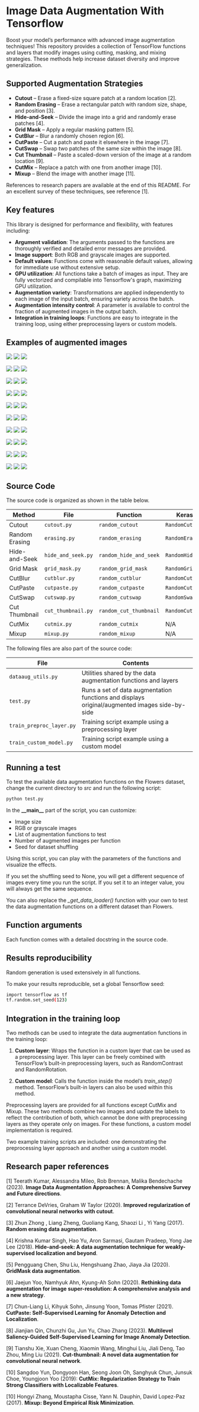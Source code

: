 
# Image Data Augmentation With Tensorflow

Boost your model’s performance with advanced image augmentation techniques! This repository provides a collection of TensorFlow functions and layers that modify images using cutting, masking, and mixing strategies. These methods help increase dataset diversity and improve generalization.

## Supported Augmentation Strategies

- **Cutout** – Erase a fixed-size square patch at a random location [2].
- **Random Erasing** – Erase a rectangular patch with random size, shape, and position [3].
- **Hide-and-Seek** – Divide the image into a grid and randomly erase patches [4].
- **Grid Mask** – Apply a regular masking pattern [5].
- **CutBlur** – Blur a randomly chosen region [6].
- **CutPaste** – Cut a patch and paste it elsewhere in the image [7].
- **CutSwap** – Swap two patches of the same size within the image [8].
- **Cut Thumbnail** – Paste a scaled-down version of the image at a random location [9].
- **CutMix** – Replace a patch with one from another image [10].
- **Mixup** – Blend the image with another image [11].

References to research papers are available at the end of this README. For an excellent survey of these techniques, see reference [1].

## Key features

This library is designed for performance and flexibility, with features including:

- **Argument validation**: The arguments passed to the functions are thoroughly verified and detailed error messages are provided.
- **Image support**: Both RGB and grayscale images are supported.
- **Default values**: Functions come with reasonable default values, allowing for immediate use without extensive setup.
- **GPU utilization**: All functions take a batch of images as input. They are fully vectorized and compilable into Tensorflow's graph, maximizing GPU utilization.
- **Augmentation variety**: Transformations are applied independently to each image of the input batch, ensuring variety across the batch.
- **Augmentation intensity control**: A parameter is available to control the fraction of augmented images in the output batch.
- **Integration in training loops**: Functions are easy to integrate in the training loop, using either preprocessing layers or custom models.

## Examples of augmented images

![](pictures/cutout_1.JPG)
![](pictures/cutout_2.JPG)
![](pictures/cutout_3.JPG)

![](pictures/erasing_1.JPG)
![](pictures/erasing_2.JPG)
![](pictures/erasing_3.JPG)

![](pictures/hide_and_seek_1.JPG)
![](pictures/hide_and_seek_2.JPG)
![](pictures/hide_and_seek_3.JPG)

![](pictures/grid_mask_1.JPG)
![](pictures/grid_mask_2.JPG)
![](pictures/grid_mask_3.JPG)

![](pictures/cutblur_1.JPG)
![](pictures/cutblur_2.JPG)
![](pictures/cutblur_3.JPG)

![](pictures/cutpaste_1.JPG)
![](pictures/cutpaste_2.JPG)
![](pictures/cutpaste_3.JPG)

![](pictures/cutswap_1.JPG)
![](pictures/cutswap_2.JPG)
![](pictures/cutswap_3.JPG)

![](pictures/cut_thumbnail_1.JPG)
![](pictures/cut_thumbnail_2.JPG)
![](pictures/cut_thumbnail_3.JPG)

![](pictures/cutmix_1.JPG)
![](pictures/cutmix_2.JPG)
![](pictures/cutmix_3.JPG)

![](pictures/mixup_1.JPG)
![](pictures/mixup_2.JPG)
![](pictures/mixup_3.JPG)

## Source Code

The source code is organized as shown in the table below.


| Method          | File               | Function                 | Keras layer            |
|-----------------|--------------------|--------------------------|------------------------|
| Cutout          | `cutout.py`        | `random_cutout`          | `RandomCutout`         |
| Random Erasing  | `erasing.py`       | `random_erasing`         | `RandomErasing`        |
| Hide-and-Seek   | `hide_and_seek.py` | `random_hide_and_seek`   | `RandomHideAndSeek`    |
| Grid Mask       | `grid_mask.py`     | `random_grid_mask`       | `RandomGridMask`       |
| CutBlur         | `cutblur.py`       | `random_cutblur`         | `RandomCutblur`        |
| CutPaste        | `cutpaste.py`      | `random_cutpaste`        | `RandomCutPaste`       |
| CutSwap         | `cutswap.py`       | `random_cutswap`         | `RandomSwap`           |
| Cut Thumbnail   | `cut_thumbnail.py` | `random_cut_thumbnail`   | `RandomCutThumbnail`   |
| CutMix          | `cutmix.py`        | `random_cutmix`          |  N/A                   |
| Mixup           | `mixup.py`         | `random_mixup`           |  N/A                   |

The following files are also part of the source code:

| File                     | Contents                                                    
|--------------------------|------------------------------------------------------------------|
| `dataaug_utils.py`       | Utilities shared by the data augmentation functions and layers   |
| `test.py`                | Runs a set of data augmentation functions and displays original/augmented images side-by-side |
| `train_preproc_layer.py` | Training script example using a preprocessing layer              |
| `train_custom_model.py`  | Training script example using a custom model                     |

## Running a test

To test the available data augmentation functions on the Flowers dataset, change the current directory to *src* and run the following script:

```bash
python test.py
```

In the **\_\_main\_\_** part of the script, you can customize:

- Image size
- RGB or grayscale images
- List of augmentation functions to test
- Number of augmented images per function
- Seed for dataset shuffling

Using this script, you can play with the parameters of the functions and visualize the effects.

If you set the shuffling seed to None, you will get a different sequence of images every time you run the script. If you set it to an integer value, you will always get the same sequence.

You can also replace the *_get_data_loader()* function with your own to test the data augmentation functions on a different dataset than Flowers.

## Function arguments

Each function comes with a detailed docstring in the source code.

## Results reproducibility

Random generation is used extensively in all functions.

To make your results reproducible, set a global Tensorflow seed:

```bash
import tensorflow as tf
tf.random.set_seed(123)
```

## Integration in the training loop

Two methods can be used to integrate the data augmentation functions in the training loop:

1. **Custom layer**: Wraps the function in a custom layer that can be used as a preprocessing layer. This layer can be freely combined with TensorFlow’s built-in preprocessing layers, such as RandomContrast and RandomRotation.

2. **Custom model**: Calls the function inside the model’s *train_step()* method. TensorFlow’s built-in layers can also be used within this method.

Preprocessing layers are provided for all functions except CutMix and Mixup. These two methods combine two images and update the labels to reflect the contribution of both, which cannot be done with preprocessing layers as they operate only on images. For these functions, a custom model implementation is required.

Two example training scripts are included: one demonstrating the preprocessing layer approach and another using a custom model.

## Research paper references

[1] Teerath Kumar, Alessandra Mileo, Rob Brennan, Malika Bendechache (2023). **Image Data Augmentation Approaches: A Comprehensive Survey and Future directions**.

[2] Terrance DeVries, Graham W Taylor (2020). **Improved regularization of convolutional neural networks with cutout**.

[3] Zhun Zhong , Liang Zheng, Guoliang Kang, Shaozi Li , Yi Yang (2017). **Random erasing data augmentation**.

[4] Krishna Kumar Singh, Hao Yu, Aron Sarmasi, Gautam Pradeep, Yong Jae Lee (2018). **Hide-and-seek: A data augmentation technique for weakly-supervised localization and beyond**.

[5] Pengguang Chen, Shu Liu, Hengshuang Zhao, Jiaya Jia (2020). **GridMask data augmentation**.

[6] Jaejun Yoo, Namhyuk Ahn, Kyung-Ah Sohn (2020). **Rethinking data augmentation for image super-resolution: A comprehensive analysis and a new strategy**.

[7] Chun-Liang Li, Kihyuk Sohn, Jinsung Yoon, Tomas Pfister (2021). **CutPaste: Self-Supervised Learning for Anomaly Detection and Localization**.

[8] Jianjian Qin, Chunzhi Gu, Jun Yu, Chao Zhang (2023). **Multilevel Saliency-Guided Self-Supervised Learning for Image Anomaly Detection**.

[9] Tianshu Xie, Xuan Cheng, Xiaomin Wang, Minghui Liu, Jiali Deng, Tao Zhou, Ming Liu (2021). **Cut-thumbnail: A novel data augmentation for convolutional neural network**.

[10] Sangdoo Yun, Dongyoon Han, Seong Joon Oh, Sanghyuk Chun, Junsuk Choe, Youngjoon Yoo (2019): **CutMix: Regularization Strategy to Train Strong Classifiers with Localizable Features**.

[10] Hongyi Zhang, Moustapha Cisse, Yann N. Dauphin, David Lopez-Paz (2017). **Mixup: Beyond Empirical Risk Minimization**.


